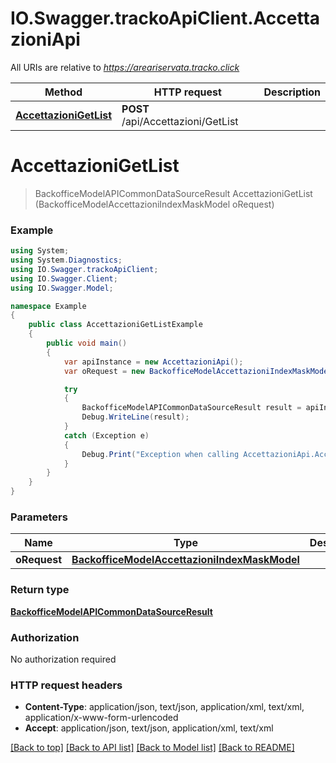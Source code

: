 # IO.Swagger.trackoApiClient.AccettazioniApi

All URIs are relative to *https://areariservata.tracko.click*

Method | HTTP request | Description
------------- | ------------- | -------------
[**AccettazioniGetList**](AccettazioniApi.md#accettazionigetlist) | **POST** /api/Accettazioni/GetList | 


<a name="accettazionigetlist"></a>
# **AccettazioniGetList**
> BackofficeModelAPICommonDataSourceResult AccettazioniGetList (BackofficeModelAccettazioniIndexMaskModel oRequest)



### Example
```csharp
using System;
using System.Diagnostics;
using IO.Swagger.trackoApiClient;
using IO.Swagger.Client;
using IO.Swagger.Model;

namespace Example
{
    public class AccettazioniGetListExample
    {
        public void main()
        {
            var apiInstance = new AccettazioniApi();
            var oRequest = new BackofficeModelAccettazioniIndexMaskModel(); // BackofficeModelAccettazioniIndexMaskModel | 

            try
            {
                BackofficeModelAPICommonDataSourceResult result = apiInstance.AccettazioniGetList(oRequest);
                Debug.WriteLine(result);
            }
            catch (Exception e)
            {
                Debug.Print("Exception when calling AccettazioniApi.AccettazioniGetList: " + e.Message );
            }
        }
    }
}
```

### Parameters

Name | Type | Description  | Notes
------------- | ------------- | ------------- | -------------
 **oRequest** | [**BackofficeModelAccettazioniIndexMaskModel**](BackofficeModelAccettazioniIndexMaskModel.md)|  | 

### Return type

[**BackofficeModelAPICommonDataSourceResult**](BackofficeModelAPICommonDataSourceResult.md)

### Authorization

No authorization required

### HTTP request headers

 - **Content-Type**: application/json, text/json, application/xml, text/xml, application/x-www-form-urlencoded
 - **Accept**: application/json, text/json, application/xml, text/xml

[[Back to top]](#) [[Back to API list]](../README.md#documentation-for-api-endpoints) [[Back to Model list]](../README.md#documentation-for-models) [[Back to README]](../README.md)

